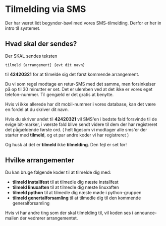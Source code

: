 # Tilmelding via SMS

Der har været lidt begynder-bøvl med vores SMS-tilmelding. Derfor er her in intro til systemet.

## Hvad skal der sendes?

Der SKAL sendes teksten 

~~~~
tilmeld {arrangement} {evt dit navn}
~~~~

til **42420321** for at tilmelde sig det først kommende arrangement.

Du vi som regel modtage en retur-SMS med det samme, men forsinkelser på op til 30 minutter er set.
Det er ulemben ved at det ikke er vores eget telefon-nummer.
Til gengæld er det gratis at benytte.

Hvis vi ikke allerede har dit mobil-nummer i vores database, kan det være en fordel at du skriver dit navn.

Hvis du skriver andet til **42420321** vil SMS'en i bedste fald forsvinde til de evige bit-marker, i værste fald blive sendt videre til dem der har
registreret det pågældende første ord. ( helt ligesom vi modtager alle sms'er der starter med **tilmeld**, og et par andre koder vi har registreret )

Og husk at det er **tilmeld** ikke **tilmelding**. Den fejl er set før!


## Hvilke arrangementer 

Du kan bruge følgende koder til at tilmelde dig med:

* **tilmeld installfest** til at tilmedle dig næste installfest
* **tilmeld linuxaften** til at tilmedle dig næste linuxaften
* **tilmeld python** til at tilmedle dig næste møde i python-gruppen
* **tilmeld genertalforsamling** til at tilmedle dig til den kommende generalforsamling

Hvis vi har andre ting som der skal tilmelding til, vil koden ses i announce-mailen der vedrører arrangementet.


